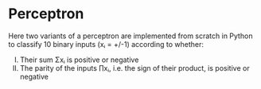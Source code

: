# Perceptron
Here two variants of a perceptron are implemented from scratch in Python to classify 10 binary inputs (xᵢ = +/-1) according to whether:
<ol type="I">
  <li>Their sum Σxᵢ is positive or negative</li>
  <li>The parity of the inputs ∏xᵢ, i.e. the sign of their product, is positive or negative</li>
</ol>
